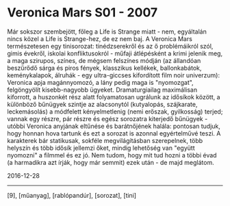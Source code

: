 # Veronica Mars S01 - 2007

Már sokszor szembejött, főleg a Life is Strange miatt - nem, egyáltalán nincs közel a Life is Strange-hez, de ez nem baj. A Veronica Mars természetesen egy tinisorozat: tinédzserekről és az ő problémáikról szól, gimis évekről, iskolai konfliktusokról - műfaji átlépésként a krimi jelenik meg, a maga szirupos, színes, de mégsem felszínes módján (az állandóan beszűrődő sárga és piros fények, klasszikus kellékek, ballonkabátok, keménykalapok, álruhák - egy ultra-giccses kifordított film noir univerzum): Veronica apja magánnyomozó, a lány pedig maga is "nyomozgat", felgöngyölít kisebb-nagyobb ügyeket. Dramaturgiailag maximálisan kiforrott, a huszonkét rész alatt folyamatosan ugrálunk az idősíkok között, a különböző bűnügyek szintje az alacsonytól (kutyalopás, szájkarate, leckemásolás) a módfelett kényelmetlenig (nemi erőszak, gyilkosság) terjed; vannak egy részre, pár részre és egész sorozatra kiterjedő bűnügyek - utóbbi Veronica anyjának eltűnése és barátnőjének halála: pontosan tudjuk, hogy honnan hova tartunk és ezt a sorozat is azonnal egyértelművé teszi. A karakterek bár statikusak, sokféle megvilágításban szerepelnek, több helyszín és több idősík jellemzi őket, mindig lehetőség van "együtt nyomozni" a filmmel és ez jó. Nem tudom, hogy mit tud hozni a többi évad (a harmadikra azt írják, hogy már semmit) ezek után - de majd meglátom.

2016-12-28 

----

[9], [műanyag], [rablópandúr], [sorozat], [tini]